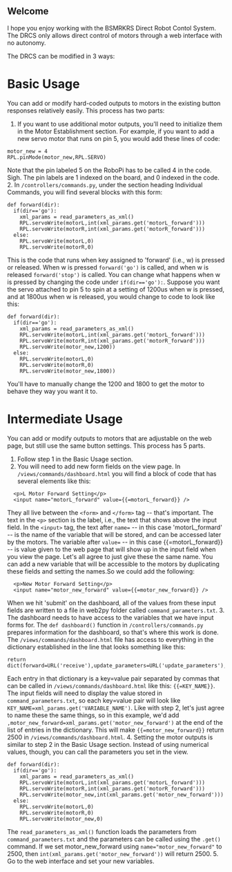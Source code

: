 ## Welcome

I hope you enjoy working with the BSMRKRS Direct Robot Contol System. The DRCS only allows direct control of motors through a web interface with no autonomy.

The DRCS can be modified in 3 ways:

# Basic Usage

You can add or modify hard-coded outputs to motors in the existing button responses relatively easily. This process has two parts: 

1. If you want to use additional motor outputs, you'll need to initialize them in the Motor Establishment section. For example, if you want to add a new servo motor that runs on pin 5, you would add these lines of code:  
```  
motor_new = 4  
RPL.pinMode(motor_new,RPL.SERVO)  
```  
Note that the pin labeled 5 on the RoboPi has to be called 4 in the code. Sigh. The pin labels are 1 indexed on the board, and 0 indexed in the code.  
2. In `/controllers/commands.py`, under the section heading Individual Commands, you will find several blocks with this form:
```  
def forward(dir):  
  if(dir=='go'):  
    xml_params = read_parameters_as_xml()   
    RPL.servoWrite(motorL,int(xml_params.get('motorL_forward')))  
    RPL.servoWrite(motorR,int(xml_params.get('motorR_forward')))  
  else:  
    RPL.servoWrite(motorL,0)  
    RPL.servoWrite(motorR,0)  
```  
This is the code that runs when key assigned to 'forward' (i.e., w) is pressed or released. When w is pressed `forward('go')` is called, and when w is released `forward('stop')` is called. You can change what happens when w is pressed by changing the code under `if(dir=='go'):`. Suppose you want the servo attached to pin 5 to spin at a setting of 1200us when w is pressed, and at 1800us when w is released, you would change to code to look like this:  
```  
def forward(dir):  
  if(dir=='go'):  
    xml_params = read_parameters_as_xml()   
    RPL.servoWrite(motorL,int(xml_params.get('motorL_forward')))  
    RPL.servoWrite(motorR,int(xml_params.get('motorR_forward')))  
    RPL.servoWrite(motor_new,1200))  
  else:  
    RPL.servoWrite(motorL,0)  
    RPL.servoWrite(motorR,0)  
    RPL.servoWrite(motor_new,1800))  
```  
You'll have to manually change the 1200 and 1800 to get the motor to behave they way you want it to.  

# Intermediate Usage

You can add or modify outputs to motors that are adjustable on the web page, but still use the same button settings. This process has 5 parts.

1. Follow step 1 in the Basic Usage section.
2. You will need to add new form fields on the view page. In `/views/commands/dashboard.html` you will find a block of code that has several elements like this:  
  ```  
    <p>L Motor Forward Setting</p>  
    <input name="motorL_forward" value={{=motorL_forward}} />  
  ```  
  They all live between the `<form>` and `</form>` tag -- that's important. The text in the `<p>` section is the label, i.e., the text that shows above the input field. In the `<input>` tag, the text after `name=` -- in this case 'motorL_formard' -- is the name of the variable that will be stored, and can be accessed later by the motors. The variable after `value=` -- in this case {{=motorL_forward}} -- is value given to the web page that will show up in the input field when you view the page. Let's all agree to just give these the same name. You can add a new variable that will be accessible to the motors by duplicating these fields and setting the names.So we could add the following:  
  ```  
    <p>New Motor Forward Setting</p>  
    <input name="motor_new_forward" value={{=motor_new_forward}} />  
  ```  
  When we hit 'submit' on the dashboard, all of the values from these input fields are written to a file in web2py folder called `command_parameters.txt`.
3. The dashboard needs to have access to the variables that we have input forms for. The `def dashboard()` function in `/controllers/commands.py` prepares information for the dashboard, so that's where this work is done.  
The `/views/commands/dashboard.html` file has access to everything in the dictionary established in the line that looks something like this:  
  ```  
  return dict(forward=URL('receive'),update_parameters=URL('update_parameters'),motorL_forward=xml_params.get('motorL_forward'),motorL_backward=xml_params.get('motorL_backward'),motorR_forward=xml_params.get('motorR_forward'),motorR_backward=xml_params.get('motorR_backward'))  
  ```  
  Each entry in that dictionary is a key=value pair separated by commas that can be called in `/views/commands/dashboard.html` like this: `{{=KEY_NAME}}`. The input fields will need to display the value stored in `command_parameters.txt`, so each key=value pair will look like `KEY_NAME=xml_params.get('VARIABLE_NAME')`. Like with step 2, let's just agree to name these the same things, so in this example, we'd add `,motor_new_forward=xml_params.get('motor_new_forward')` at the end of the list of entries in the dictionary. This will make `{{=motor_new_forward}}` return 2500 in `/views/commands/dashboard.html`.
4. Setting the motor outputs is similar to step 2 in the Basic Usage section. Instead of using numerical values, though, you can call the parameters you set in the view.  
  ```  
  def forward(dir):  
    if(dir=='go'):  
      xml_params = read_parameters_as_xml()   
      RPL.servoWrite(motorL,int(xml_params.get('motorL_forward')))  
      RPL.servoWrite(motorR,int(xml_params.get('motorR_forward')))  
      RPL.servoWrite(motor_new,int(xml_params.get('motor_new_forward')))  
    else:  
      RPL.servoWrite(motorL,0)  
      RPL.servoWrite(motorR,0)  
      RPL.servoWrite(motor_new,0)  
  ```  
  The `read_parameters_as_xml()` function loads the parameters from `command_parameters.txt` and the parameters can be called using the `.get()` command. If we set motor_new_forward using `name="motor_new_forward"` to 2500, then `int(xml_params.get('motor_new_forward'))` will return 2500.
5. Go to the web interface and set your new variables.  
